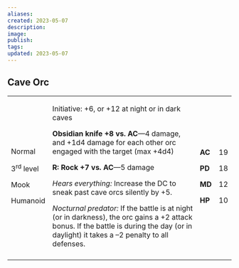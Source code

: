 ```yaml
---
aliases: 
created: 2023-05-07
description: 
image: 
publish: 
tags: 
updated: 2023-05-07
---
```


## Cave Orc

<table>
<colgroup>
<col style="width: 16%" />
<col style="width: 72%" />
<col style="width: 5%" />
<col style="width: 5%" />
</colgroup>
<tbody>
<tr class="odd">
<td><p>Normal</p>
<p>3<sup>rd</sup> level</p>
<p>Mook</p>
<p>Humanoid</p></td>
<td><p>Initiative: +6, or +12 at night or in dark caves</p>
<p><strong>Obsidian knife +8 vs. AC</strong>—4 damage, and +1d4 damage
for each other orc engaged with the target (max +4d4)</p>
<p><strong>R: Rock +7 vs. AC</strong>—5 damage</p>
<p><em>Hears everything:</em> Increase the DC to sneak past cave orcs
silently by +5.</p>
<p><em>Nocturnal predator:</em> If the battle is at night (or in
darkness), the orc gains a +2 attack bonus. If the battle is during the
day (or in daylight) it takes a –2 penalty to all defenses.</p></td>
<td><p><strong>AC</strong></p>
<p><strong>PD</strong></p>
<p><strong>MD</strong></p>
<p><strong>HP</strong></p></td>
<td><p>19</p>
<p>18</p>
<p>12</p>
<p>10</p></td>
</tr>
<tr class="even">
<td></td>
<td></td>
<td></td>
<td></td>
</tr>
</tbody>
</table>

